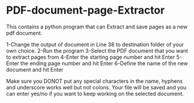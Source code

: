 # PDF-document-page-Extractor
This contains a python program that can Extract and save pages as a new pdf document.

1-Change the output of document in Line 38 to destination folder of your own choice.
2-Run the program
3-Select the PDF document that you want to extract pages from
4-Enter the starting page number and hit Enter
5-Enter the ending page number and hit Enter
6-Define the name of the new document and hit Enter

Make sure you DONOT put any special characters in the name, hyphens and underscore works well but not colons.
Your file will be saved and you can enter yes/no if you want to keep working on the selected document.
